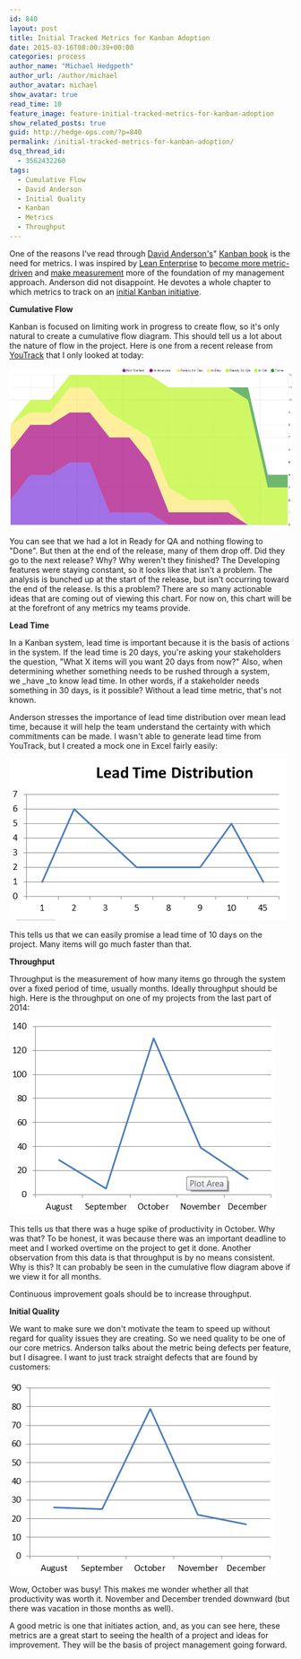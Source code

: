 ```yaml
---
id: 840
layout: post
title: Initial Tracked Metrics for Kanban Adoption
date: 2015-03-16T08:00:39+00:00
categories: process
author_name: "Michael Hedgpeth"
author_url: /author/michael
author_avatar: michael
show_avatar: true
read_time: 10
feature_image: feature-initial-tracked-metrics-for-kanban-adoption 
show_related_posts: true 
guid: http://hedge-ops.com/?p=840
permalink: /initial-tracked-metrics-for-kanban-adoption/
dsq_thread_id:
  - 3562432260
tags:
  - Cumulative Flow
  - David Anderson
  - Initial Quality
  - Kanban
  - Metrics
  - Throughput
---
```

One of the reasons I've read through [David Anderson's](http://www.djaa.com/)" [Kanban book](http://amzn.to/1ywImb4) is the need for metrics. I was inspired by [Lean Enterprise](http://amzn.to/1CEMvHL) to [become more metric-driven](/the-one-metric-that-matters/) and [make measurement](/measure-for-reality/) more of the foundation of my management approach. Anderson did not disappoint. He devotes a whole chapter to which metrics to track on an 
[initial Kanban initiative](/kanban-decoupling-input-cadence-from-delivery-cadence/).

**Cumulative Flow**

Kanban is focused on limiting work in progress to create flow, so it's only natural to create a cumulative flow diagram. This should tell us a lot about the nature of flow in the project. Here is one from a recent release from [YouTrack](https://www.jetbrains.com/youtrack/) that I only looked at today:

![Cumulative Flow Diagram in YouTrack](/img/post-assets/2015-03-16-initial-tracked-metrics-for-kanban-adoption/cumulative.png)

You can see that we had a lot in Ready for QA and nothing flowing to "Done". But then at the end of the release, many of them drop off. Did they go to the next release? Why? Why weren't they finished? The Developing features were staying constant, so it looks like that isn't a problem. The analysis is bunched up at the start of the release, but isn't occurring toward the end of the release. Is this a problem? There are so many actionable ideas that are coming out of viewing this chart. For now on, this chart will be at the forefront of any metrics my teams provide.

**Lead Time**

In a Kanban system, lead time is important because it is the basis of actions in the system. If the lead time is 20 days, you're asking your stakeholders the question, "What X items will you want 20 days from now?" Also, when determining whether something needs to be rushed through a system, we _have _to know lead time. In other words, if a stakeholder needs something in 30 days, is it possible? Without a lead time metric, that's not known.

Anderson stresses the importance of lead time distribution over mean lead time, because it will help the team understand the certainty with which commitments can be made. I wasn't able to generate lead time from YouTrack, but I created a mock one in Excel fairly easily:

![Lead Time Distribution](/img/post-assets/2015-03-16-initial-tracked-metrics-for-kanban-adoption/lead-time-distribution.png)

This tells us that we can easily promise a lead time of 10 days on the project. Many items will go much faster than that.

**Throughput**

Throughput is the measurement of how many items go through the system over a fixed period of time, usually months. Ideally throughput should be high. Here is the throughput on one of my projects from the last part of 2014:

![Throughput](/img/post-assets/2015-03-16-initial-tracked-metrics-for-kanban-adoption/throughput.png)

This tells us that there was a huge spike of productivity in October. Why was that? To be honest, it was because there was an important deadline to meet and I worked overtime on the project to get it done. Another observation from this data is that throughput is by no means consistent. Why is this? It can probably be seen in the cumulative flow diagram above if we view it for all months.

Continuous improvement goals should be to increase throughput.

**Initial Quality**

We want to make sure we don't motivate the team to speed up without regard for quality issues they are creating. So we need quality to be one of our core metrics. Anderson talks about the metric being defects per feature, but I disagree. I want to just track straight defects that are found by customers:

![Defects Found](/img/post-assets/2015-03-16-initial-tracked-metrics-for-kanban-adoption/defects-found.png)

Wow, October was busy! This makes me wonder whether all that productivity was worth it. November and December trended downward (but there was vacation in those months as well).

A good metric is one that initiates action, and, as you can see here, these metrics are a great start to seeing the health of a project and ideas for improvement. They will be the basis of project management going forward.

